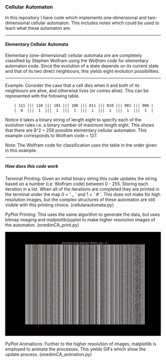### Cellular Automaton

In this repository I have code which implements one-dimensional and two-dimensional cellular automaton. This includes notes which could be used to learn what these automaton are. 

---

#### Elementary Cellular Automata

Elementary (one-dimensional) cellular automata are are completely classified by Stephen Wolfram using the *Wolfram code* for elementary automaton code. Since the evolution of a state depends on its current state and that of its two direct neighbours, this yields eight evolution possibilities.

***

Example: Consider the case that a cell dies when it and both of its neighbours are alive, and otherwise lives (or comes alive). This can be represented with the following table.  

        | 111 ||| 110 ||| 101 ||| 100 ||| 011 ||| 010 ||| 001 ||| 000 |
        |  0  |||  1  |||  1  |||  1  |||  1  |||  1  |||  1  |||  1  |

Notice it takes a binary string of length eight to specify each of the evolution rules i.e. a binary number of maximum length eight. This shows that there are 8^2 = 256 possible elementary cellular automaton. This example corresponds to Wolfram code = 127.

Note: The Wolfram code for classification uses the table in the order given in this example. 

***

##### How does this code work

Terminal Printing: Given an initial binary string this code updates the string based on a number (i.e. Wolfram code) between 0 - 255. Storing each iteration in a list. When all of the iterations are completed they are printed in the terminal under the map 0 = ' _ ' and 1 = ' # '. This does not make for high resolution images, but the complex structures of these automaton are still visible with this printing choice. (cellularautomata.py)

PyPlot Printing: This uses the same algorithm to generate the data, but uses bitmap imaging and matplotlib/pyplot to make higher resolution images of the automaton. (onedimCA_print.py)

![Elementary Automaton 73](https://github.com/epicurithmetic/automata/blob/master/CA73.png)

PyPlot Animations: Further to the higher resolution of images, matplotlib is employed to animate the processes. This yields GIFs which show the update process. (onedimCA_animation.py)


